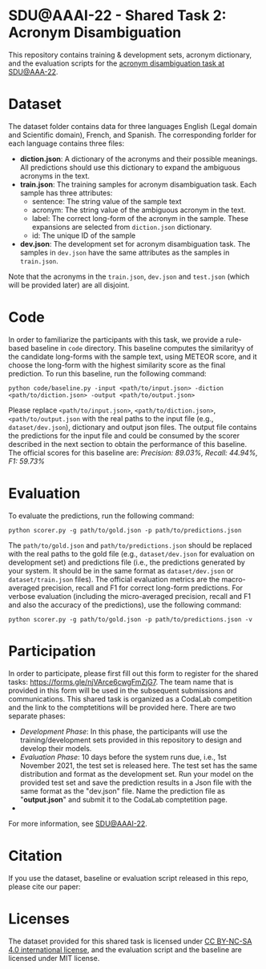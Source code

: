 # SDU@AAAI-22 - Shared Task 2: Acronym Disambiguation

This repository contains training & development sets, acronym dictionary, and the evaluation scripts for the [acronym disambiguation task at SDU@AAA-22](https://sites.google.com/view/sdu-aaai22/shared-task).

# Dataset

The dataset folder contains data for three languages English (Legal domain and Scientific domain), French, and Spanish. The corresponding forlder for each language contains three files:

- **diction.json**: A dictionary of the acronyms and their possible meanings. All predictions should use this dictionary to expand the ambiguous acronyms in the text.
- **train.json**: The training samples for acronym disambiguation task. Each sample has three attributes:
  - sentence: The string value of the sample text
  - acronym: The string value of the ambiguous acronym in the text.
  - label: The correct long-form of the acronym in the sample. These expansions are selected from `diction.json` dictionary. 
  - id: The unique ID of the sample
- **dev.json**: The development set for acronym disambiguation task. The samples in `dev.json` have the same attributes as the samples in `train.json`.
  
 Note that the acronyms in the `train.json`, `dev.json` and `test.json` (which will be provided later) are all disjoint. 
  
# Code
In order to familiarize the participants with this task, we provide a rule-based baseline in `code` directory. This baseline computes the similarityy of the candidate long-forms with the sample text, using METEOR score, and it choose the long-form with the highest similarity score as the final prediction. To run this baseline, run the following command:

`python code/baseline.py -input <path/to/input.json> -diction <path/to/diction.json> -output <path/to/output.json>`

Please replace `<path/to/input.json>`, `<path/to/diction.json>`, `<path/to/output.json` with the real paths to the input file (e.g., `dataset/dev.json`), dictionary and output json files. The output file contains the predictions for the input file and could be consumed by the scorer described in the next section to obtain the performance of this baseline. The official scores for this baseline are: *Precision: 89.03%, Recall: 44.94%, F1: 59.73%*

# Evaluation

To evaluate the predictions, run the following command:

`python scorer.py -g path/to/gold.json -p path/to/predictions.json`

The `path/to/gold.json` and `path/to/predictions.json` should be replaced with the real paths to the gold file (e.g., `dataset/dev.json` for evaluation on development set) and predictions file (i.e., the predictions generated by your system. It should be in the same format as `dataset/dev.json` or `dataset/train.json` files). The official evaluation metrics are the macro-averaged precision, recall and F1 for correct long-form predictions. For verbose evaluation (including the micro-averaged precision, recall and F1 and also the accuracy of the predictions), use the following command:

`python scorer.py -g path/to/gold.json -p path/to/predictions.json -v`

# Participation

In order to participate, please first fill out this form to register for the shared tasks: https://forms.gle/njVArce6cwgFmZjG7. The team name that is provided in this form will be used in the subsequent submissions and communications. This shared task is organized as a CodaLab competition and the link to the comptetitions will be provided here. There are two separate phases:
- *Development Phase*: In this phase, the participants will use the training/development sets provided in this repository to design and develop their models. 
- *Evaluation Phase*: 10 days before the system runs due, i.e., 1st November 2021, the test set is released here. The test set has the same distribution and format as the development set. Run your model on the provided test set and save the prediction results in a Json file with the same format as the "dev.json" file. Name the prediction file as "**output.json**" and submit it to the CodaLab comptetition page.
- 
For more information, see [SDU@AAAI-22](https://sites.google.com/view/sdu-aaai22/shared-task).

# Citation
If you use the dataset, baseline or evaluation script released in this repo, please cite our paper:

# Licenses
The dataset provided for this shared task is licensed under [CC BY-NC-SA 4.0 international license](https://creativecommons.org/licenses/by-nc-sa/4.0/legalcode), and the evaluation script and the baseline are licensed under MIT license.
